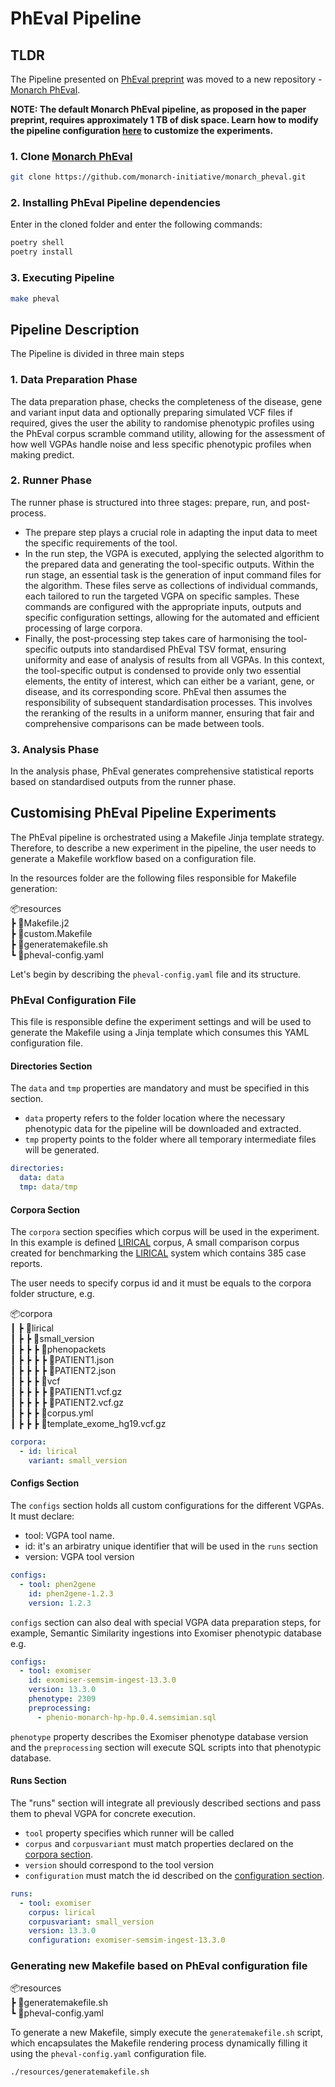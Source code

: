 # PhEval Pipeline


## TLDR


The Pipeline presented on [PhEval preprint](https://www.biorxiv.org/content/10.1101/2024.06.13.598672v1) was moved to a new repository - [Monarch PhEval](https://github.com/monarch-initiative/monarch_pheval).

**NOTE: The default Monarch PhEval pipeline, as proposed in the paper preprint, requires approximately 1 TB of disk space. Learn how to modify the pipeline configuration [here](#customising-pheval-pipeline-experiments) to customize the experiments.**

### 1. Clone [Monarch PhEval](https://github.com/monarch-initiative/monarch_pheval)
  ```bash
  git clone https://github.com/monarch-initiative/monarch_pheval.git
  ```

### 2. Installing PhEval Pipeline dependencies
   Enter in the cloned folder and enter the following commands:

```bash
poetry shell
poetry install
```

### 3. Executing Pipeline

```bash
make pheval
```

## Pipeline Description

The Pipeline is divided in three main steps

### 1. Data Preparation Phase

The data preparation phase, checks the completeness of the disease, gene and variant input data and optionally preparing simulated VCF files if required, gives the user the ability to randomise phenotypic profiles using the PhEval corpus scramble command utility, allowing for the assessment of how well VGPAs handle noise and less specific phenotypic profiles when making predict.

### 2. Runner Phase

The runner phase is structured into three stages: prepare, run, and post-process.

 - The prepare step plays a crucial role in adapting the input data to meet the specific requirements of the tool. 
 - In the run step, the VGPA is executed, applying the selected algorithm to the prepared data and generating the tool-specific outputs. Within the run stage, an essential task is the generation of input command files for the algorithm. These files serve as collections of individual commands, each tailored to run the targeted VGPA on specific samples. These commands are configured with the appropriate inputs, outputs and specific configuration settings, allowing for the automated and efficient processing of large corpora. 
 - Finally, the post-processing step takes care of harmonising the tool-specific outputs into standardised PhEval TSV format, ensuring uniformity and ease of analysis of results from all VGPAs. In this context, the tool-specific output is condensed to provide only two essential elements, the entity of interest, which can either be a variant, gene, or disease, and its corresponding score. PhEval then assumes the responsibility of subsequent standardisation processes. This involves the reranking of the results in a uniform manner, ensuring that fair and comprehensive comparisons can be made between tools.

### 3. Analysis Phase

In the analysis phase, PhEval generates comprehensive statistical reports based on
standardised outputs from the runner phase.

## Customising PhEval Pipeline Experiments 

The PhEval pipeline is orchestrated using a Makefile Jinja template strategy. Therefore, to describe a new experiment in the pipeline, the user needs to generate a Makefile workflow based on a configuration file.

In the resources folder are the following files responsible for Makefile generation:

📦resources  
┣ 📜Makefile.j2  
┣ 📜custom.Makefile  
┣ 📜generatemakefile.sh  
┗ 📜pheval-config.yaml  

Let's begin by describing the `pheval-config.yaml` file and its structure.

### PhEval Configuration File

This file is responsible define the experiment settings and will be used to generate the Makefile using a Jinja template which consumes this YAML configuration file.

#### Directories Section

The `data` and `tmp` properties are mandatory and must be specified in this section.

- `data` property refers to the folder location where the necessary phenotypic data for the pipeline will be downloaded and extracted.
- `tmp` property points to the folder where all temporary intermediate files will be generated.

```yaml
directories:
  data: data
  tmp: data/tmp
```

#### Corpora Section


The `corpora` section specifies which corpus will be used in the experiment. In this example is defined [LIRICAL](https://pubmed.ncbi.nlm.nih.gov/32755546/) corpus, A small comparison corpus created for benchmarking the [LIRICAL](https://pubmed.ncbi.nlm.nih.gov/32755546/) system which contains 385 case reports.

The user needs to specify corpus id and it must be equals to the corpora folder structure, e.g.

📦corpora  
 ┃ ┣ 📂lirical  
 ┃ ┣ ┣ 📂small_version  
 ┃ ┣ ┣ ┣ 📂phenopackets  
 ┃ ┣ ┣ ┣ ┣ 📜PATIENT1.json  
 ┃ ┣ ┣ ┣ ┣ 📜PATIENT2.json  
 ┃ ┣ ┣ ┣ 📂vcf  
 ┃ ┣ ┣ ┣ ┣ 📜PATIENT1.vcf.gz  
 ┃ ┣ ┣ ┣ ┣ 📜PATIENT2.vcf.gz  
 ┃ ┣ ┣ ┣ 📜corpus.yml  
 ┃ ┣ ┣ ┣ 📜template_exome_hg19.vcf.gz  

```yaml
corpora:
  - id: lirical
    variant: small_version
```

#### Configs Section


The `configs` section holds all custom configurations for the different VGPAs.
It must declare:
- tool: VGPA tool name.
- id: it's an arbiratry unique identifier that will be used in the `runs` section
- version: VGPA tool version

```yaml
configs:
  - tool: phen2gene
    id: phen2gene-1.2.3
    version: 1.2.3
```

`configs` section can also deal with special VGPA data preparation steps, for example,  Semantic Similarity ingestions into Exomiser phenotypic database e.g.

```yaml
configs:
  - tool: exomiser
    id: exomiser-semsim-ingest-13.3.0
    version: 13.3.0
    phenotype: 2309
    preprocessing:
      - phenio-monarch-hp-hp.0.4.semsimian.sql
```    
`phenotype` property describes the Exomiser phenotype database version and the `preprocessing` section will execute SQL scripts into that phenotypic database.


#### Runs Section

The "runs" section will integrate all previously described sections and pass them to pheval VGPA for concrete execution.

- `tool` property specifies which runner will be called
- `corpus` and `corpusvariant` must match properties declared on the [corpora section](#corpora-section).
- `version` should correspond to the tool version
- `configuration` must match the id described on the [configuration section](#configs-section).

```yaml
runs:
  - tool: exomiser
    corpus: lirical
    corpusvariant: small_version
    version: 13.3.0
    configuration: exomiser-semsim-ingest-13.3.0
```

### Generating new Makefile based on PhEval configuration file

📦resources  
┣ 📜generatemakefile.sh  
┗ 📜pheval-config.yaml  

To generate a new Makefile, simply execute the `generatemakefile.sh` script, which encapsulates the Makefile rendering process dynamically filling it using the `pheval-config.yaml` configuration file.

```bash
./resources/generatemakefile.sh
```